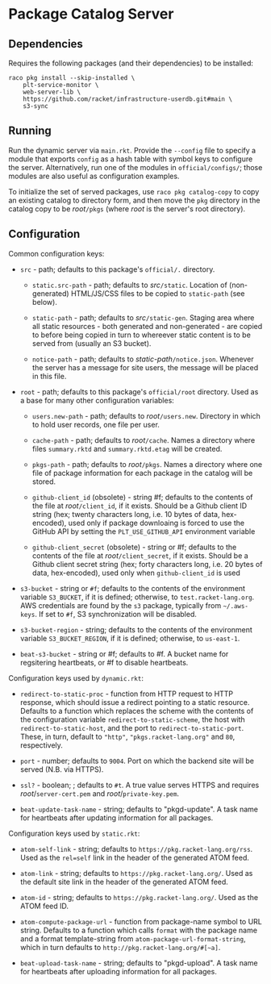 # Package Catalog Server

## Dependencies

Requires the following packages (and their dependencies) to be installed:

```shell
raco pkg install --skip-installed \
    plt-service-monitor \
    web-server-lib \
    https://github.com/racket/infrastructure-userdb.git#main \
    s3-sync
```

## Running

Run the dynamic server via `main.rkt`. Provide the `--config` file to
specify a module that exports `config` as a hash table with symbol
keys to configure the server. Alternatively, run one of the modules in
`official/configs/`; those modules are also useful as configuration
examples.

To initialize the set of served packages, use `raco pkg catalog-copy`
to copy an existing catalog to directory form, and then move the `pkg`
directory in the catalog copy to be *root*`/pkgs` (where *root* is the
server's root directory).

## Configuration

Common configuration keys:

 - `src` - path; defaults to this package's `official/.` directory.

	- `static.src-path` - path; defaults to *src*`/static`. Location
      of (non-generated) HTML/JS/CSS files to be copied to
      `static-path` (see below).

    - `static-path` - path; defaults to *src*`/static-gen`. Staging
	  area where all static resources - both generated and
	  non-generated - are copied to before being copied in turn to
	  whereever static content is to be served from (usually an S3
	  bucket).

    - `notice-path` - path; defaults to *static-path*`/notice.json`.
      Whenever the server has a message for site users, the message
      will be placed in this file.

 - `root` - path; defaults to this package's `official/root`
   directory. Used as a base for many other configuration variables:

    - `users.new-path` - path; defaults to *root*`/users.new`.
      Directory in which to hold user records, one file per user.

    - `cache-path` - path; defaults to *root*`/cache`. Names a
      directory where files `summary.rktd` and `summary.rktd.etag`
      will be created.

    - `pkgs-path` - path; defaults to *root*`/pkgs`. Names a directory
      where one file of package information for each package in the
      catalog will be stored.

    - `github-client_id` (obsolete) - string #f; defaults to the contents of the
      file at *root*`/client_id`, if it exists. Should be a Github client ID string
      (hex; twenty characters long, i.e. 10 bytes of data,
      hex-encoded), used only if package downloaing is forced to use the
      GitHub API by setting the `PLT_USE_GITHUB_API` environment variable

    - `github-client_secret` (obsolete) - string or #f; defaults to the contents of the
      file at *root*`/client_secret`, if it exists. Should be a Github client secret
      string (hex; forty characters long, i.e. 20 bytes of data,
      hex-encoded), used only when `github-client_id` is used

 - `s3-bucket` - string or `#f`; defaults to the contents of the
   environment variable `S3_BUCKET`, if it is defined; otherwise, to
   `test.racket-lang.org`. AWS credentials are found by the `s3`
   package, typically from `~/.aws-keys`. If set to `#f`, S3
   synchronization will be disabled.

 - `s3-bucket-region` - string; defaults to the contents of the
   environment variable `S3_BUCKET_REGION`, if it is defined;
   otherwise, to `us-east-1`.

 - `beat-s3-bucket` - string or #f; defaults to #f. A bucket name for
   regsitering heartbeats, or #f to disable heartbeats.

Configuration keys used by `dynamic.rkt`:

 - `redirect-to-static-proc` - function from HTTP request to HTTP
   response, which should issue a redirect pointing to a static
   resource. Defaults to a function which replaces the scheme with the
   contents of the configuration variable `redirect-to-static-scheme`,
   the host with `redirect-to-static-host`, and the port to
   `redirect-to-static-port`. These, in turn, default to `"http"`,
   `"pkgs.racket-lang.org"` and `80`, respectively.

 - `port` - number; defaults to `9004`. Port on which the backend site
   will be served (N.B. via HTTPS).

 - `ssl?` - boolean; ; defaults to `#t`. A true value serves HTTPS and
    requires *root*/`server-cert.pem` and *root*/`private-key.pem`.

 - `beat-update-task-name` - string; defaults to "pkgd-update". A task
   name for heartbeats after updating information for all packages.

Configuration keys used by `static.rkt`:

 - `atom-self-link` - string; defaults to
   `https://pkg.racket-lang.org/rss`. Used as the `rel=self` link in
   the header of the generated ATOM feed.

 - `atom-link` - string; defaults to `https://pkg.racket-lang.org/`.
   Used as the default site link in the header of the generated ATOM
   feed.

 - `atom-id` - string; defaults to `https://pkg.racket-lang.org/`.
   Used as the ATOM feed ID.

 - `atom-compute-package-url` - function from package-name symbol to
   URL string. Defaults to a function which calls `format` with the
   package name and a format template-string from
   `atom-package-url-format-string`, which in turn defaults to
   `http://pkg.racket-lang.org/#[~a]`.

 - `beat-upload-task-name` - string; defaults to "pkgd-upload". A task
   name for heartbeats after uploading information for all packages.
